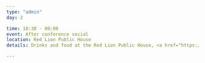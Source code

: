 ```yaml
---
type: "admin"
day: 2

time: 18:30 - 00:00
event: After conference social
location: Red Lion Public House
details: Drinks and food at the Red Lion Public House, <a href="https://osm.org/go/cIhJ8CaeL?m=">47 Clarence St</a>

---
```

